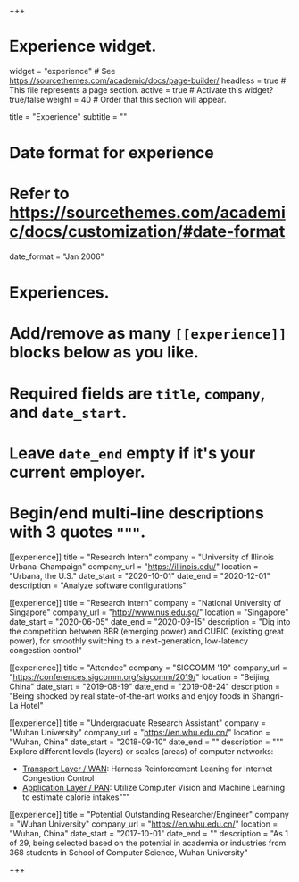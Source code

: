 +++
# Experience widget.
widget = "experience"  # See https://sourcethemes.com/academic/docs/page-builder/
headless = true  # This file represents a page section.
active = true  # Activate this widget? true/false
weight = 40  # Order that this section will appear.

title = "Experience"
subtitle = ""

# Date format for experience
#   Refer to https://sourcethemes.com/academic/docs/customization/#date-format
date_format = "Jan 2006"

# Experiences.
#   Add/remove as many `[[experience]]` blocks below as you like.
#   Required fields are `title`, `company`, and `date_start`.
#   Leave `date_end` empty if it's your current employer.
#   Begin/end multi-line descriptions with 3 quotes `"""`.
[[experience]]
  title = "Research Intern"
  company = "University of Illinois Urbana-Champaign"
  company_url = "https://illinois.edu/"
  location = "Urbana, the U.S."
  date_start = "2020-10-01"
  date_end = "2020-12-01"
  description = "Analyze software configurations"



[[experience]]
  title = "Research Intern"
  company = "National University of Singapore"
  company_url = "http://www.nus.edu.sg/"
  location = "Singapore"
  date_start = "2020-06-05"
  date_end = "2020-09-15"
  description = "Dig into the competition between BBR (emerging power) and CUBIC (existing great power), for smoothly switching to a next-generation, low-latency congestion control"



[[experience]]
  title = "Attendee"
  company = "SIGCOMM '19"
  company_url = "https://conferences.sigcomm.org/sigcomm/2019/"
  location = "Beijing, China"
  date_start = "2019-08-19"
  date_end = "2019-08-24"
  description = "Being shocked by real state-of-the-art works and enjoy foods in Shangri-La Hotel"


[[experience]]
  title = "Undergraduate Research Assistant"
  company = "Wuhan University"
  company_url = "https://en.whu.edu.cn/"
  location = "Wuhan, China"
  date_start = "2018-09-10"
  date_end = ""
  description = """
Explore different levels (layers) or scales (areas) of computer networks:
- <ins>Transport Layer / WAN</ins>: Harness Reinforcement Leaning for Internet Congestion Control
- <ins>Application Layer / PAN</ins>:  Utilize Computer Vision and Machine Learning to estimate calorie intakes"""


[[experience]]
  title = "Potential Outstanding Researcher/Engineer"
  company = "Wuhan University"
  company_url = "https://en.whu.edu.cn/"
  location = "Wuhan, China"
  date_start = "2017-10-01"
  date_end = ""
  description = "As 1 of 29, being selected based on the potential in academia or industries from 368 students in School of Computer Science, Wuhan University"

+++
